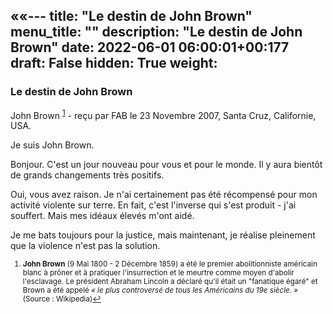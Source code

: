 ««---
title: "Le destin de John Brown"
menu_title: ""
description: "Le destin de John Brown"
date: 2022-06-01 06:00:01+00:177
draft: False
hidden: True
weight:
---
### Le destin de John Brown

John Brown <sup id="a1">[1](#f1)</sup> - reçu par FAB le 23 Novembre 2007, Santa Cruz, Californie, USA.

Je suis John Brown.

Bonjour. C'est un jour nouveau pour vous et pour le monde. Il y aura bientôt de grands changements très positifs.

Oui, vous avez raison. Je n'ai certainement pas été récompensé pour mon activité violente sur terre. En fait, c'est l'inverse qui s'est produit - j'ai souffert. Mais mes idéaux élevés m'ont aidé.

Je me bats toujours pour la justice, mais maintenant, je réalise pleinement que la violence n'est pas la solution.
<small>

1. <large id="f1"> **John Brown** (9 Mai 1800 - 2 Décembre 1859) a été le premier abolitionniste américain blanc à prôner et à pratiquer l'insurrection et le meurtre comme moyen d'abolir l'esclavage. Le président Abraham Lincoln a déclaré qu'il était un "fanatique égaré" et Brown a été appelé *« le plus controversé de tous les Américains du 19e siècle. »* (Source : Wikipedia)[↩](#a1) 
